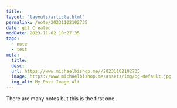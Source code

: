 ```yaml
---
title: 
layout: "layouts/article.html"
permalink: /note/20231102102735
date: git Created
modDate: 2023-11-02 10:27:35
tags:
  - note
  - test
meta:
  title: 
  desc: 
  url: https://www.michaelbishop.me//20231102102735
  image: https://www.michaelbishop.me/assets/img/og-default.jpg
  img_alt: My Post Image Alt
---
```


There are many notes but this is the first one.